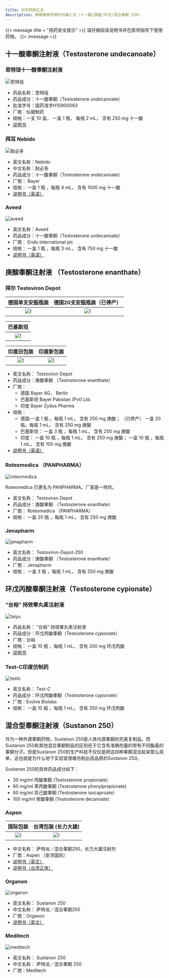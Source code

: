 ```yaml
---
title: 针剂药物汇总
description: 睾酮激素药物针剂篇汇总（十一酸/庚酸/环戊/混合睾酮 250)
---
```


{{< message title = "用药安全提示" >}}
请仔细阅读说明书并在医师指导下使用药物。
{{< /message >}}

## 十一酸睾酮注射液（Testosterone undecanoate）

### 思特珑十一酸睾酮注射液

![思特珑](/images/medicine/injection/sitelong.png)

- 药品名称：思特珑
- 药品成分：十一酸睾酮（Testosterone undecanoate）
- 批准字号：国药准字H10900063
- 厂商：仙琚制药
- 规格：一支 10 盒， 一盒 1 瓶， 每瓶 2 mL， 含有 250 mg 十一酸
- [说明书](https://www.yixue.com/%E5%8D%81%E4%B8%80%E9%85%B8%E7%9D%BE%E9%85%AE%E6%B3%A8%E5%B0%84%E6%B6%B2)

### 拜耳 Nebido

![耐必多](/images/medicine/injection/nebido.png)

- 英文名称：Nebido
- 中文名称：耐必多
- 药品成分：十一酸睾酮（Testosterone undecanoate）
- 厂商： Bayer
- 规格： 一盒 1 瓶 ，每瓶 4 mL， 含有 1000 mg 十一酸
- [说明书（英语）](https://www.bayer.com/sites/default/files/NEBIDO_EN_PI.pdf)

### Aveed

![aveed](/images/medicine/injection/aveed.jpg)

- 英文名称：Aveed
- 药品成分：十一酸睾酮（Testosterone undecanoate）
- 厂商： Endo International plc
- 规格： 一盒 1 瓶 ，每瓶 3 mL， 含有 750 mg 十一酸
- [说明书（英语）](https://www.accessdata.fda.gov/drugsatfda_docs/label/2018/AveedMedGuide.pdf)

## 庚酸睾酮注射液 （Testosterone enanthate）

### 拜尔 Testoviron Depot

|                  德国单支安瓿瓶装                  |              德国20支安瓿瓶装（已停产）               |
| :------------------------------------------------: | :---------------------------------------------------: |
| ![!](/images/medicine/injection/bayer-germany.png) | ![!](/images/medicine/injection/bayer-germany-20.png) |

|                      巴基斯坦                       |
| :-------------------------------------------------: |
| ![!](/images/medicine/injection/bayer-pakistan.png) |

|                      印度旧包装                      |                      印度新包装                       |
| :--------------------------------------------------: | :---------------------------------------------------: |
| ![!](/images/medicine/injection/bayer-india-old.png) | ![!](/images/medicine/injection/bayer-india-new.jpeg) |

- 英文名称： Testoviron Depot
- 药品成分：庚酸睾酮 （Testosterone enanthate）
- 厂商：
  - 德国 Bayer AG， Berlin
  - 巴基斯坦 Bayer Pakistan (Pvt) Ltd.
  - 印度 Bayer Zydus Pharma
- 规格：
  - 德国:一盒 1 瓶 ，每瓶 1 mL， 含有 250 mg 庚酸； （已停产） 一盒 20 瓶，每瓶 1 mL， 含有 250 mg 庚酸
  - 巴基斯坦： 一盒 3 瓶 ，每瓶 1 mL， 含有 250 mg 庚酸
  - 印度： 一盒 10 瓶 ，每瓶 1 mL， 含有 250 mg 庚酸； 一盒 10 瓶 ，每瓶 1 mL， 含有 100 mg 庚酸
- [说明书（英语）](https://mohpublic.z6.web.core.windows.net/IsraelDrugs/Rishum_21_901047621.pdf)

### Rotexmedica （PANPHARMA）

![rotecmedica](/images/medicine/injection/rotexmedica.jpg)

Rotexmedica 已更名为 PANPHARMA。厂家是一样的。

- 英文名称： Testoviron Depot
- 药品成分：庚酸睾酮 （Testosterone enanthate）
- 厂商： Rotexmedica （PANPHARMA）
- 规格： 一盒 20 瓶 ，每瓶 1 mL， 含有 250 mg 庚酸

### Jenapharm

![jenapharm](/images/medicine/injection/jenapharm.png)

- 英文名称： Testoviron-Depot-250
- 药品成分：庚酸睾酮 （Testosterone enanthate）
- 厂商： Jenapharm
- 规格： 一盒 3 瓶 ，每瓶 1 mL， 含有 250 mg 庚酸

## 环戊丙酸睾酮注射液（Testosterone cypionate）

### “台裕” 持效睪丸素注射液

![taiyu](/images/medicine/injection/taiyu.png)

- 药品名称： “台裕” 持效睪丸素注射液
- 药品成分：环戊丙酸睾酮（Testosterone cypionate）
- 厂商：台裕
- 规格： 一盒 10 瓶 ，每瓶 1 mL， 含有 200 mg 环戊丙酸
- [说明书](https://www.csh.org.tw/into/pharm/DESC/TEST.pdf)

### Test-C印度仿制药

![testc](/images/medicine/injection/testc.png)

- 英文名称： Test-C
- 药品成分：环戊丙酸睾酮（Testosterone cypionate）
- 厂商：Evolve Biolabs
- 规格： 一盒 10 瓶 ，每瓶 1 mL， 含有 250 mg 环戊丙酸

## 混合型睾酮注射液（Sustanon 250）

作为一种外源睾酮药物，Sustanon 250是人体内源睾酮的完美复制品。而Sustanon 250和其他混合睾酮制品的区别在于它含有准确剂量的带有不同酯基的睾酮分子。但是Sustanon 250的生产科技不仅仅是把这四种睾酮混合起来那么简单，这也就是为什么地下实验室很难仿制出高品质的Sustanon 250。

Sustanon 250的具体药品成分如下：

- 30 mg/ml 丙酸睾酮 (Testosterone propionate)
- 60 mg/ml 苯丙酸睾酮 (Testosterone phenylpropionate)
- 60 mg/ml 异己酸睾酮 (Testosterone isocaproate)
- 100 mg/ml 癸酸睾酮 (Testosterone decanoate)

### Aspen

|                  国际包装                  |              台湾包装 (长力大雄)               |
| :----------------------------------------: | :--------------------------------------------: |
| ![!](/images/medicine/injection/aspen.png) | ![!](/images/medicine/injection/aspen-tw.jpeg) |

- 中文名称： 萨特龙／混合睾酮250，长力大雄注射剂
- 厂商：Aspen （安沛国际）
- [说明书（英文）](https://www.medsafe.govt.nz/profs/datasheet/s/Sustanoninj.pdf)
- [说明书（台湾正体）](https://www.cth.org.tw/public/medi_news/1fbbda25ce158a504cef1296406308e6.pdf)

### Organon

![organon](/images/medicine/injection/organon.jpg)

- 英文名称： Sustanon 250
- 中文名称： 萨特龙／混合睾酮250
- 厂商：Organon
- [说明书（英文）](https://medicarcp.com/website/pdf/pils/9434%20-%20en.pdf)

### Meditech

![meditech](/images/medicine/injection/meditech.jpg)

- 英文名称： Sustanon 250
- 中文名称： 萨特龙／混合睾酮 250
- 厂商：Meditech
